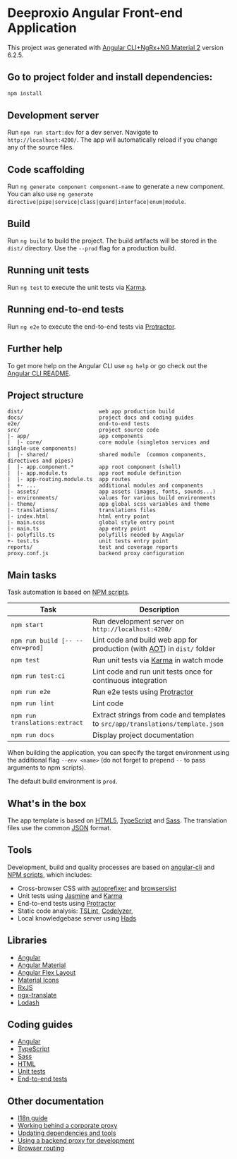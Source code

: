 # Deeproxio Angular Front-end Application

This project was generated with [Angular CLI+NgRx+NG Material 2](https://github.com/angular/angular-cli) version 6.2.5.

## Go to project folder and install dependencies:

```bash
npm install
```

## Development server

Run `npm run start:dev` for a dev server. Navigate to `http://localhost:4200/`. The app will automatically reload if you change any of the source files.

## Code scaffolding

Run `ng generate component component-name` to generate a new component. You can also use `ng generate directive|pipe|service|class|guard|interface|enum|module`.

## Build

Run `ng build` to build the project. The build artifacts will be stored in the `dist/` directory. Use the `--prod` flag for a production build.

## Running unit tests

Run `ng test` to execute the unit tests via [Karma](https://karma-runner.github.io).

## Running end-to-end tests

Run `ng e2e` to execute the end-to-end tests via [Protractor](http://www.protractortest.org/).

## Further help

To get more help on the Angular CLI use `ng help` or go check out the [Angular CLI README](https://github.com/angular/angular-cli/blob/master/README.md).

## Project structure

```text
dist/                        web app production build
docs/                        project docs and coding guides
e2e/                         end-to-end tests
src/                         project source code
|- app/                      app components
|  |- core/                  core module (singleton services and single-use components)
|  |- shared/                shared module  (common components, directives and pipes)
|  |- app.component.*        app root component (shell)
|  |- app.module.ts          app root module definition
|  |- app-routing.module.ts  app routes
|  +- ...                    additional modules and components
|- assets/                   app assets (images, fonts, sounds...)
|- environments/             values for various build environments
|- theme/                    app global scss variables and theme
|- translations/             translations files
|- index.html                html entry point
|- main.scss                 global style entry point
|- main.ts                   app entry point
|- polyfills.ts              polyfills needed by Angular
+- test.ts                   unit tests entry point
reports/                     test and coverage reports
proxy.conf.js                backend proxy configuration
```

## Main tasks

Task automation is based on [NPM scripts](https://docs.npmjs.com/misc/scripts).

| Task                            | Description                                                                                                      |
| ------------------------------- | ---------------------------------------------------------------------------------------------------------------- |
| `npm start`                     | Run development server on `http://localhost:4200/`                                                               |
| `npm run build [-- --env=prod]` | Lint code and build web app for production (with [AOT](https://angular.io/guide/aot-compiler)) in `dist/` folder |
| `npm test`                      | Run unit tests via [Karma](https://karma-runner.github.io) in watch mode                                         |
| `npm run test:ci`               | Lint code and run unit tests once for continuous integration                                                     |
| `npm run e2e`                   | Run e2e tests using [Protractor](http://www.protractortest.org)                                                  |
| `npm run lint`                  | Lint code                                                                                                        |
| `npm run translations:extract`  | Extract strings from code and templates to `src/app/translations/template.json`                                  |
| `npm run docs`                  | Display project documentation                                                                                    |

When building the application, you can specify the target environment using the additional flag `--env <name>` (do not
forget to prepend `--` to pass arguments to npm scripts).

The default build environment is `prod`.

## What's in the box

The app template is based on [HTML5](http://whatwg.org/html), [TypeScript](http://www.typescriptlang.org) and
[Sass](http://sass-lang.com). The translation files use the common [JSON](http://www.json.org) format.

## Tools

Development, build and quality processes are based on [angular-cli](https://github.com/angular/angular-cli) and
[NPM scripts](https://docs.npmjs.com/misc/scripts), which includes:

-   Cross-browser CSS with [autoprefixer](https://github.com/postcss/autoprefixer) and
    [browserslist](https://github.com/ai/browserslist)
-   Unit tests using [Jasmine](http://jasmine.github.io) and [Karma](https://karma-runner.github.io)
-   End-to-end tests using [Protractor](https://github.com/angular/protractor)
-   Static code analysis: [TSLint](https://github.com/palantir/tslint), [Codelyzer](https://github.com/mgechev/codelyzer),
-   Local knowledgebase server using [Hads](https://github.com/sinedied/hads)

## Libraries

-   [Angular](https://angular.io)
-   [Angular Material](https://material.angular.io)
-   [Angular Flex Layout](https://github.com/angular/flex-layout)
-   [Material Icons](https://material.io/icons/)
-   [RxJS](http://reactivex.io/rxjs)
-   [ngx-translate](https://github.com/ngx-translate/core)
-   [Lodash](https://lodash.com)

## Coding guides

-   [Angular](docs/coding-guides/angular.md)
-   [TypeScript](docs/coding-guides/typescript.md)
-   [Sass](docs/coding-guides/sass.md)
-   [HTML](docs/coding-guides/html.md)
-   [Unit tests](docs/coding-guides/unit-tests.md)
-   [End-to-end tests](docs/coding-guides/e2e-tests.md)

## Other documentation

-   [I18n guide](docs/i18n.md)
-   [Working behind a corporate proxy](docs/corporate-proxy.md)
-   [Updating dependencies and tools](docs/updating.md)
-   [Using a backend proxy for development](docs/backend-proxy.md)
-   [Browser routing](docs/routing.md)
